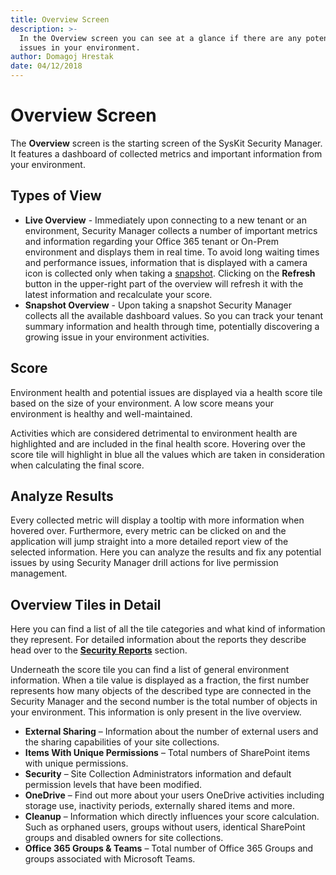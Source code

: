 ```yaml
---
title: Overview Screen
description: >-
  In the Overview screen you can see at a glance if there are any potential 
  issues in your environment.
author: Domagoj Hrestak
date: 04/12/2018
---
```


# Overview Screen

The **Overview** screen is the starting screen of the SysKit Security Manager. It features a dashboard of collected metrics and important information from your environment.

## Types of View

* **Live Overview** - Immediately upon connecting to a new tenant or an environment, Security Manager collects a number of important metrics and information regarding your Office 365 tenant or On-Prem environment and displays them in real time. To avoid long waiting times and performance issues, information that is displayed with a camera icon is collected only when taking a [snapshot](basics.md#snapshot). Clicking on the **Refresh** button in the upper-right part of the overview will refresh it with the latest information and recalculate your score.
* **Snapshot Overview** - Upon taking a snapshot Security Manager collects all the available dashboard values. So you can track your tenant summary information and health through time, potentially discovering a growing issue in your environment activities.

## Score

Environment health and potential issues are displayed via a health score tile based on the size of your environment. A low score means your environment is healthy and well-maintained.

Activities which are considered detrimental to environment health are highlighted and are included in the final health score. Hovering over the score tile will highlight in blue all the values which are taken in consideration when calculating the final score.

## Analyze Results

Every collected metric will display a tooltip with more information when hovered over. Furthermore, every metric can be clicked on and the application will jump straight into a more detailed report view of the selected information. Here you can analyze the results and fix any potential issues by using Security Manager drill actions for live permission management.

## Overview Tiles in Detail

Here you can find a list of all the tile categories and what kind of information they represent. For detailed information about the reports they describe head over to the [**Security Reports**](permissions-reports-screen.md) section.

Underneath the score tile you can find a list of general environment information. When a tile value is displayed as a fraction, the first number represents how many objects of the described type are connected in the Security Manager and the second number is the total number of objects in your environment. This information is only present in the live overview.

* **External Sharing** – Information about the number of external users and the sharing capabilities of your site collections.
* **Items With Unique Permissions** – Total numbers of SharePoint items with unique permissions.
* **Security** – Site Collection Administrators information and default permission levels that have been modified.
* **OneDrive** – Find out more about your users OneDrive activities including storage use, inactivity periods, externally shared items and more.
* **Cleanup** – Information which directly influences your score calculation. Such as orphaned users, groups without users, identical SharePoint groups and disabled owners for site collections.
* **Office 365 Groups & Teams** – Total number of Office 365 Groups and groups associated with Microsoft Teams.

